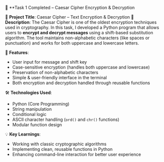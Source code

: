 🔐 **Task 1 Completed – Caesar Cipher Encryption & Decryption 

📌 **Project Title**: Caesar Cipher – Text Encryption & Decryption
🧠 **Description**:
The Caesar Cipher is one of the oldest encryption techniques used in cryptography. In this task, I developed a Python program that allows users to **encrypt and decrypt messages** using a shift-based substitution algorithm. The tool maintains non-alphabetic characters (like spaces or punctuation) and works for both uppercase and lowercase letters.

🔧 **Features**:

* User input for message and shift key
* Case-sensitive encryption (handles both uppercase and lowercase)
* Preservation of non-alphabetic characters
* Simple & user-friendly interface in the terminal
* Both encryption and decryption handled through reusable functions

🛠️ **Technologies Used**:

* Python (Core Programming)
* String manipulation
* Conditional logic
* ASCII character handling (`ord()` and `chr()` functions)
* Modular function design

💡 **Key Learnings**:

* Working with classic cryptographic algorithms
* Implementing clean, reusable functions in Python
* Enhancing command-line interaction for better user experience
